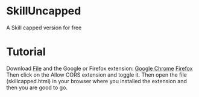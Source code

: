 # SkillUncapped
A Skill capped version for free

# Tutorial
Download [File](https://github.com/leichten111/SkillUncapped/blob/main/skillcapped.html) and the Google or Firefox extension: [Google Chrome](https://chromewebstore.google.com/detail/allow-cors-access-control/lhobafahddgcelffkeicbaginigeejlf) [Firefox](https://addons.mozilla.org/de/firefox/addon/access-control-allow-origin/) Then click on the Allow CORS extension and toggle it. Then open the file (skillcapped.html) in your browser where you installed the extension and then you are good to go.
